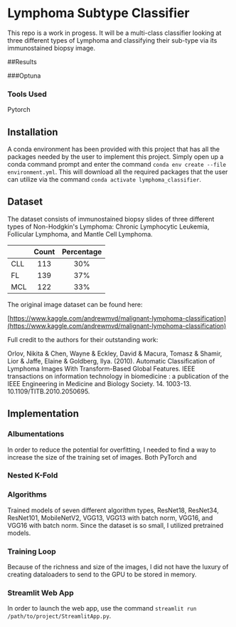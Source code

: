 # Lymphoma Subtype Classifier

This repo is a work in progess.  It will be a multi-class classifier looking at three different types of Lymphoma and
classifying their sub-type via its immunostained biopsy image.

##Results

###Optuna


### Tools Used
Pytorch

## Installation

A conda environment has been provided with this project that has all the packages needed by the user to implement this
project.  Simply open up a conda command prompt and enter the command `conda env create --file environment.yml`.  This 
will download all the required packages that the user can utilize via the command `conda activate lymphoma_classifier`.

## Dataset

The dataset consists of immunostained biopsy slides of three different types of Non-Hodgkin's Lymphoma: Chronic
Lymphocytic Leukemia, Follicular Lymphoma, and Mantle Cell Lymphoma.

|     |   Count   |   Percentage  |
| :-- |   :---:   |     :---:     |
| CLL |    113    |      30%      |
| FL  |    139    |      37%      |
| MCL |    122    |      33%      |


The original image dataset can be found here:

[https://www.kaggle.com/andrewmvd/malignant-lymphoma-classification](https://www.kaggle.com/andrewmvd/malignant-lymphoma-classification)

Full credit to the authors for their outstanding work:

Orlov, Nikita & Chen, Wayne & Eckley, David & Macura, Tomasz & Shamir, Lior & Jaffe, Elaine & Goldberg, Ilya. (2010).
Automatic Classification of Lymphoma Images With Transform-Based Global Features. IEEE transactions on information
technology in biomedicine : a publication of the IEEE Engineering in Medicine and Biology Society. 14. 1003-13.
10.1109/TITB.2010.2050695.


## Implementation


### Albumentations

In order to reduce the potential for overfitting, I needed to find a way to increase the size of the training set of
images.  Both PyTorch and 

### Nested K-Fold

### Algorithms

Trained models of seven different algorithm types, ResNet18, ResNet34, ResNet101, MobileNetV2, VGG13, VGG13 with batch
norm, VGG16, and VGG16 with batch norm.  Since the dataset is so small, I utilized pretrained models.

### Training Loop

Because of the richness and size of the images, I did not have the luxury of creating dataloaders to send to the GPU to
be stored in memory.

### Streamlit Web App

In order to launch the web app, use the command `streamlit run /path/to/project/StreamlitApp.py`.
